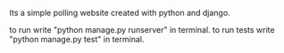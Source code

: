 Its a simple polling website created with python and django.

to run write "python manage.py runserver" in terminal.
to run tests write "python manage.py test" in terminal.
